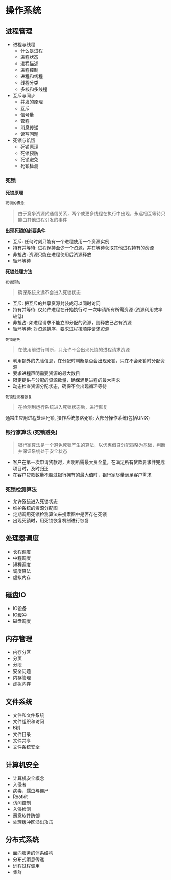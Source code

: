 # 操作系统

## 进程管理

- 进程与线程
    - 什么是进程
    - 进程状态
    - 进程描述
    - 进程控制
    - 进程和线程
    - 线程分类
    - 多核和多线程
- 互斥与同步
    - 并发的原理
    - 互斥
    - 信号量
    - 管程
    - 消息传递
    - 读写问题
- 死锁与饥饿
    - 死锁原理
    - 死锁预防
    - 死锁避免
    - 死锁检测

### 死锁

**死锁原理**

`死锁的概念`
> 由于竞争资源货通信关系，两个或更多线程在执行中出现，永远相互等待只能由其他进程引发的事件

**出现死锁的必要条件**
- 互斥: 任何时刻只能有一个进程使用一个资源实例
- 持有并等待: 进程保持至少一个资源，并在等待获取其他进程持有的资源
- 非抢占: 资源只能在进程使用后资源释放
- 循环等待

**死锁处理方法**

`死锁预防`

> 确保系统永远不会进入死锁状态

- 互斥: 把互斥的共享资源封装成可以同时访问
- 持有并等待: 仅允许进程在开始执行时 一次申请所有所需资源 (资源利用效率较低)
- 非抢占: 如进程请求不能立即分配的资源，则释放已占有资源
- 循环等待: 对资源排序，要求进程按顺序请求资源


`死锁避免`
> 在使用前进行判断，只允许不会出现死锁的进程请求资源

- 利用额外的先验信息，在分配时判断是否会出现死锁，只在不会死锁时分配资源
- 要求进程声明需要资源的最大数目
- 限定提供与分配的资源数量，确保满足进程的最大需求
- 动态检查资源分配状态，确保不会出现循环等待

`死锁检测和恢复`

> 在检测到运行系统进入死锁状态后，进行恢复

通常由应用进程处理死锁, 操作系统忽略死锁: 大部分操作系统(包括UNIX)

### 银行家算法 (死锁避免)

> 银行家算法是一个避免死锁产生的算法，以优惠借贷分配策略为基础，判断并保证系统处于安全状态

- 客户在第一次申请贷款时，声明所需最大资金量，在满足所有贷款要求并完成项目时，及时归还
- 在客户贷款数量不超过银行拥有的最大值时，银行家尽量满足客户需求

### 死锁检测算法

- 允许系统进入死锁状态
- 维护系统的资源分配图
- 定期调用死锁检测算法来搜索图中是否存在死锁
- 出现死锁时，用死锁恢复机制进行恢复


## 处理器调度

- 长程调度
- 中程调度
- 短程调度
- 调度算法
- 虚拟内存

## 磁盘IO

- IO设备
- IO缓冲
- 磁盘调度

## 内存管理

- 内存分区
- 分页
- 分段
- 安全问题
- 内存管理
- 虚拟内存

## 文件系统

- 文件和文件系统
- 文件组织和访问
- B树
- 文件目录
- 文件共享
- 文件系统安全

## 计算机安全

- 计算机安全概念
- 入侵者
- 病毒、蠕虫与僵尸
- Rootkit
- 访问控制
- 入侵检测
- 恶意软件防御
- 处理缓冲区溢出攻击


## 分布式系统

- 面向服务的体系结构
- 分布式消息传递
- 远程过程调用
- 集群

